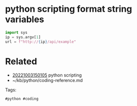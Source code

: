 # python scripting format string variables
```python
import sys
ip = sys.argv[1]
url = f"http://{ip}/api/example"
```

# Related

- [20221003150105](/zet/20221003150105/README.md) python scripting
- ~/kb/python/coding-reference.md

Tags:

    #python #coding 

